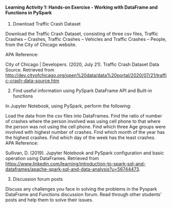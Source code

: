 #### Learning Activity 1: Hands-on Exercise - Working with DataFrame and Functions in PySpark

1. Download Traffic Crash Dataset

Download the Traffic Crash Dataset, consisting of three csv files, Traffic Crashes – Crashes, Traffic Crashes – Vehicles and Traffic Crashes – People, from the City of Chicago website.

APA Reference:  

City of Chicago | Developers. (2020, July 21). Traffic Crash Dataset Data Source.  Retrieved from http://dev.cityofchicago.org/open%20data/data%20portal/2020/07/21/traffic-crash-data-source.htm

2. Find useful information using PySpark DataFrame API and Built-in functions

In Jupyter Notebook, using PySpark, perform the following:

Load the data from the csv files into DataFrames.
Find the ratio of number of crashes where the person involved was using cell phone to that where the person was not using the cell phone.
Find which three Age groups were involved with highest number of crashes.
Find which month of the year has the highest crashes.
Find which day of the week has the least crashes.  
APA Reference:  

Sullivan, D. (2019). Jupyter Notebook and PySpark configuration and basic operation using DataFrames. Retrieved from https://www.linkedin.com/learning/introduction-to-spark-sql-and-dataframes/apache-spark-sql-and-data-analysis?u=56744473.
 
3. Discussion forum posts

Discuss any challenges you face in solving the problems in the Pyspark DataFrame and Functions discussion forum. Read through other students’ posts and help them to solve their issues. 